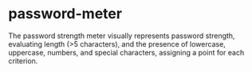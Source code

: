 # password-meter
The password strength meter visually represents password strength, evaluating length (>5 characters), and the presence of lowercase, uppercase, numbers, and special characters, assigning a point for each criterion.

